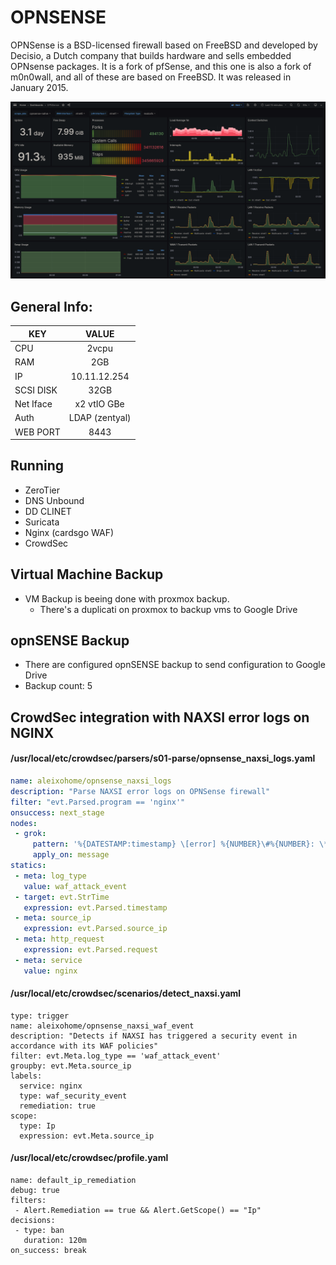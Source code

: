 # OPNSENSE

OPNSense is a BSD-licensed firewall based on FreeBSD and developed by Decisio, a Dutch company that builds hardware and sells embedded OPNsense packages. It is a fork of pfSense, and this one is also a fork of m0n0wall, and all of these are based on FreeBSD. It was released in January 2015.

[![grafana](../../static/images/opnsense-monitoring.png)]()

## General Info:
| KEY   |      VALUE      |
|----------|:-------------:|
| CPU | 2vcpu |
| RAM |    2GB   |
| IP | 10.11.12.254 |
| SCSI DISK | 32GB |
| Net Iface | x2 vtIO GBe |
| Auth | LDAP (zentyal) |
| WEB PORT | 8443 |

## Running
- ZeroTier
- DNS Unbound
- DD CLINET
- Suricata
- Nginx (cardsgo WAF)
- CrowdSec

## Virtual Machine Backup
- VM Backup is beeing done with proxmox backup.
  - There's a duplicati on proxmox to backup vms to Google Drive
## opnSENSE Backup
- There are configured opnSENSE backup to send configuration to Google Drive
- Backup count: 5


## CrowdSec integration with NAXSI error logs on  NGINX
#### /usr/local/etc/crowdsec/parsers/s01-parse/opnsense_naxsi_logs.yaml
```yaml
name: aleixohome/opnsense_naxsi_logs
description: "Parse NAXSI error logs on OPNSense firewall"
filter: "evt.Parsed.program == 'nginx'"
onsuccess: next_stage
nodes:
 - grok:
     pattern: '%{DATESTAMP:timestamp} \[error] %{NUMBER}\#%{NUMBER}: \*%{NUMBER} NAXSI_FMT: ip=%{IPORHOST}&server=%{IPORHOST:serverip}&uri=%{URIPATHPARAM:server_uri}&config=block&rid=%{DATA:rid}&cscore0=%{DATA:cscore0}&score0=%{NUMBER:score}&zone0=%{DATA:zone0}&id0=%{NUMBER:rule_id}&var_name0=%{DATA:var_name0}, client: %{IPORHOST:source_ip}, server: %{IPORHOST:server_hostname}, request: "%{DATA:request}", host: "%{DATA:host}"'
     apply_on: message
statics:
 - meta: log_type
   value: waf_attack_event
 - target: evt.StrTime
   expression: evt.Parsed.timestamp
 - meta: source_ip
   expression: evt.Parsed.source_ip
 - meta: http_request
   expression: evt.Parsed.request
 - meta: service
   value: nginx
```

#### /usr/local/etc/crowdsec/scenarios/detect_naxsi.yaml
```
type: trigger
name: aleixohome/opnsense_naxsi_waf_event
description: "Detects if NAXSI has triggered a security event in accordance with its WAF policies"
filter: evt.Meta.log_type == 'waf_attack_event'
groupby: evt.Meta.source_ip
labels:
  service: nginx
  type: waf_security_event
  remediation: true
scope:
  type: Ip
  expression: evt.Meta.source_ip
```

#### /usr/local/etc/crowdsec/profile.yaml
```
name: default_ip_remediation
debug: true
filters:
 - Alert.Remediation == true && Alert.GetScope() == "Ip"
decisions:
 - type: ban
   duration: 120m
on_success: break
```